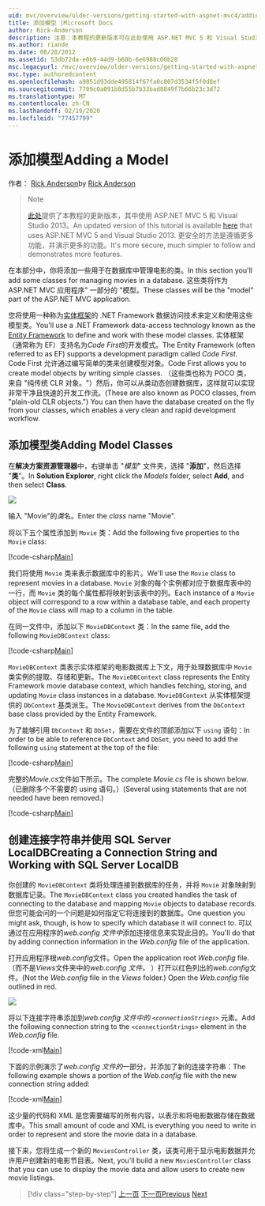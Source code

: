 ```yaml
---
uid: mvc/overview/older-versions/getting-started-with-aspnet-mvc4/adding-a-model
title: 添加模型 |Microsoft Docs
author: Rick-Anderson
description: 注意：本教程的更新版本可在此处使用 ASP.NET MVC 5 和 Visual Studio 2013。 更安全、更简单的操作和演示 。
ms.author: riande
ms.date: 08/28/2012
ms.assetid: 53db72da-e0b9-44d9-b60b-6e6988c00b28
msc.legacyurl: /mvc/overview/older-versions/getting-started-with-aspnet-mvc4/adding-a-model
msc.type: authoredcontent
ms.openlocfilehash: a9851d93dde495814f67fa0c807d3534f5f0d8ef
ms.sourcegitcommit: 7709c0a091b8d55b7b33bad8849f7b66b23c3d72
ms.translationtype: MT
ms.contentlocale: zh-CN
ms.lasthandoff: 02/19/2020
ms.locfileid: "77457799"
---
```

# <a name="adding-a-model"></a><span data-ttu-id="2a23c-104">添加模型</span><span class="sxs-lookup"><span data-stu-id="2a23c-104">Adding a Model</span></span>

<span data-ttu-id="2a23c-105">作者： [Rick Anderson](https://twitter.com/RickAndMSFT)</span><span class="sxs-lookup"><span data-stu-id="2a23c-105">by [Rick Anderson](https://twitter.com/RickAndMSFT)</span></span>

> > [!NOTE]
> > <span data-ttu-id="2a23c-106">[此处](../../getting-started/introduction/getting-started.md)提供了本教程的更新版本，其中使用 ASP.NET MVC 5 和 Visual Studio 2013。</span><span class="sxs-lookup"><span data-stu-id="2a23c-106">An updated version of this tutorial is available [here](../../getting-started/introduction/getting-started.md) that uses ASP.NET MVC 5 and Visual Studio 2013.</span></span> <span data-ttu-id="2a23c-107">更安全的方法是遵循更多功能，并演示更多的功能。</span><span class="sxs-lookup"><span data-stu-id="2a23c-107">It's more secure, much simpler to follow and demonstrates more features.</span></span>

<span data-ttu-id="2a23c-108">在本部分中，你将添加一些用于在数据库中管理电影的类。</span><span class="sxs-lookup"><span data-stu-id="2a23c-108">In this section you'll add some classes for managing movies in a database.</span></span> <span data-ttu-id="2a23c-109">这些类将作为 ASP.NET MVC 应用程序&quot; 一部分的 &quot;模型。</span><span class="sxs-lookup"><span data-stu-id="2a23c-109">These classes will be the &quot;model&quot; part of the ASP.NET MVC application.</span></span>

<span data-ttu-id="2a23c-110">您将使用一种称为[实体框架](https://msdn.microsoft.com/library/bb399572(VS.110).aspx)的 .NET Framework 数据访问技术来定义和使用这些模型类。</span><span class="sxs-lookup"><span data-stu-id="2a23c-110">You'll use a .NET Framework data-access technology known as the [Entity Framework](https://msdn.microsoft.com/library/bb399572(VS.110).aspx) to define and work with these model classes.</span></span> <span data-ttu-id="2a23c-111">实体框架（通常称为 EF）支持名为*Code First*的开发模式。</span><span class="sxs-lookup"><span data-stu-id="2a23c-111">The Entity Framework (often referred to as EF) supports a development paradigm called *Code First*.</span></span> <span data-ttu-id="2a23c-112">Code First 允许通过编写简单的类来创建模型对象。</span><span class="sxs-lookup"><span data-stu-id="2a23c-112">Code First allows you to create model objects by writing simple classes.</span></span> <span data-ttu-id="2a23c-113">（这些类也称为 POCO 类，来自 &quot;纯传统 CLR 对象。&quot;）然后，你可以从类动态创建数据库，这样就可以实现非常干净且快速的开发工作流。</span><span class="sxs-lookup"><span data-stu-id="2a23c-113">(These are also known as POCO classes, from &quot;plain-old CLR objects.&quot;) You can then have the database created on the fly from your classes, which enables a very clean and rapid development workflow.</span></span>

## <a name="adding-model-classes"></a><span data-ttu-id="2a23c-114">添加模型类</span><span class="sxs-lookup"><span data-stu-id="2a23c-114">Adding Model Classes</span></span>

<span data-ttu-id="2a23c-115">在**解决方案资源管理器**中，右键单击 "*模型*" 文件夹，选择 "**添加**"，然后选择 "**类**"。</span><span class="sxs-lookup"><span data-stu-id="2a23c-115">In **Solution Explorer**, right click the *Models* folder, select **Add**, and then select **Class**.</span></span>

![](adding-a-model/_static/image1.png)

<span data-ttu-id="2a23c-116">输入 &quot;Movie&quot;的*类*名。</span><span class="sxs-lookup"><span data-stu-id="2a23c-116">Enter the *class* name &quot;Movie&quot;.</span></span>

<span data-ttu-id="2a23c-117">将以下五个属性添加到 `Movie` 类：</span><span class="sxs-lookup"><span data-stu-id="2a23c-117">Add the following five properties to the `Movie` class:</span></span>

[!code-csharp[Main](adding-a-model/samples/sample1.cs)]

<span data-ttu-id="2a23c-118">我们将使用 `Movie` 类来表示数据库中的影片。</span><span class="sxs-lookup"><span data-stu-id="2a23c-118">We'll use the `Movie` class to represent movies in a database.</span></span> <span data-ttu-id="2a23c-119">`Movie` 对象的每个实例都对应于数据库表中的一行，而 `Movie` 类的每个属性都将映射到该表中的列。</span><span class="sxs-lookup"><span data-stu-id="2a23c-119">Each instance of a `Movie` object will correspond to a row within a database table, and each property of the `Movie` class will map to a column in the table.</span></span>

<span data-ttu-id="2a23c-120">在同一文件中，添加以下 `MovieDBContext` 类：</span><span class="sxs-lookup"><span data-stu-id="2a23c-120">In the same file, add the following `MovieDBContext` class:</span></span>

[!code-csharp[Main](adding-a-model/samples/sample2.cs)]

<span data-ttu-id="2a23c-121">`MovieDBContext` 类表示实体框架的电影数据库上下文，用于处理数据库中 `Movie` 类实例的提取、存储和更新。</span><span class="sxs-lookup"><span data-stu-id="2a23c-121">The `MovieDBContext` class represents the Entity Framework movie database context, which handles fetching, storing, and updating `Movie` class instances in a database.</span></span> <span data-ttu-id="2a23c-122">`MovieDBContext` 从实体框架提供的 `DbContext` 基类派生。</span><span class="sxs-lookup"><span data-stu-id="2a23c-122">The `MovieDBContext` derives from the `DbContext` base class provided by the Entity Framework.</span></span>

<span data-ttu-id="2a23c-123">为了能够引用 `DbContext` 和 `DbSet`，需要在文件的顶部添加以下 `using` 语句：</span><span class="sxs-lookup"><span data-stu-id="2a23c-123">In order to be able to reference `DbContext` and `DbSet`, you need to add the following `using` statement at the top of the file:</span></span>

[!code-csharp[Main](adding-a-model/samples/sample3.cs)]

<span data-ttu-id="2a23c-124">完整的*Movie.cs*文件如下所示。</span><span class="sxs-lookup"><span data-stu-id="2a23c-124">The complete *Movie.cs* file is shown below.</span></span> <span data-ttu-id="2a23c-125">（已删除多个不需要的 using 语句。）</span><span class="sxs-lookup"><span data-stu-id="2a23c-125">(Several using statements that are not needed have been removed.)</span></span>

[!code-csharp[Main](adding-a-model/samples/sample4.cs)]

## <a name="creating-a-connection-string-and-working-with-sql-server-localdb"></a><span data-ttu-id="2a23c-126">创建连接字符串并使用 SQL Server LocalDB</span><span class="sxs-lookup"><span data-stu-id="2a23c-126">Creating a Connection String and Working with SQL Server LocalDB</span></span>

<span data-ttu-id="2a23c-127">你创建的 `MovieDBContext` 类将处理连接到数据库的任务，并将 `Movie` 对象映射到数据库记录。</span><span class="sxs-lookup"><span data-stu-id="2a23c-127">The `MovieDBContext` class you created handles the task of connecting to the database and mapping `Movie` objects to database records.</span></span> <span data-ttu-id="2a23c-128">但您可能会问的一个问题是如何指定它将连接到的数据库。</span><span class="sxs-lookup"><span data-stu-id="2a23c-128">One question you might ask, though, is how to specify which database it will connect to.</span></span> <span data-ttu-id="2a23c-129">可以通过在应用程序的*web.config 文件中*添加连接信息来实现此目的。</span><span class="sxs-lookup"><span data-stu-id="2a23c-129">You'll do that by adding connection information in the *Web.config* file of the application.</span></span>

<span data-ttu-id="2a23c-130">打开应用程序根*web.config*文件。</span><span class="sxs-lookup"><span data-stu-id="2a23c-130">Open the application root *Web.config* file.</span></span> <span data-ttu-id="2a23c-131">（而不是*Views*文件夹中的*web.config 文件。* ）打开以红色列出的*web.config*文件。</span><span class="sxs-lookup"><span data-stu-id="2a23c-131">(Not the *Web.config* file in the *Views* folder.) Open the *Web.config* file outlined in red.</span></span>

![](adding-a-model/_static/image2.png)

<span data-ttu-id="2a23c-132">将以下连接字符串添加到*web.config 文件中的 `<connectionStrings>`* 元素。</span><span class="sxs-lookup"><span data-stu-id="2a23c-132">Add the following connection string to the `<connectionStrings>` element in the *Web.config* file.</span></span>

[!code-xml[Main](adding-a-model/samples/sample5.xml)]

<span data-ttu-id="2a23c-133">下面的示例演示了*web.config 文件的*一部分，并添加了新的连接字符串：</span><span class="sxs-lookup"><span data-stu-id="2a23c-133">The following example shows a portion of the *Web.config* file with the new connection string added:</span></span>

[!code-xml[Main](adding-a-model/samples/sample6.xml?highlight=6-9)]

<span data-ttu-id="2a23c-134">这少量的代码和 XML 是您需要编写的所有内容，以表示和将电影数据存储在数据库中。</span><span class="sxs-lookup"><span data-stu-id="2a23c-134">This small amount of code and XML is everything you need to write in order to represent and store the movie data in a database.</span></span>

<span data-ttu-id="2a23c-135">接下来，您将生成一个新的 `MoviesController` 类，该类可用于显示电影数据并允许用户创建新的电影节目表。</span><span class="sxs-lookup"><span data-stu-id="2a23c-135">Next, you'll build a new `MoviesController` class that you can use to display the movie data and allow users to create new movie listings.</span></span>

> [!div class="step-by-step"]
> <span data-ttu-id="2a23c-136">[上一页](adding-a-view.md)
> [下一页](accessing-your-models-data-from-a-controller.md)</span><span class="sxs-lookup"><span data-stu-id="2a23c-136">[Previous](adding-a-view.md)
[Next](accessing-your-models-data-from-a-controller.md)</span></span>
